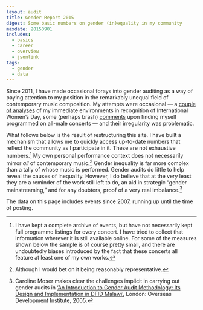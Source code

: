 ```yaml
---
layout: audit
title: Gender Report 2015
digest: Some basic numbers on gender (in)equality in my community
maxdate: 20150901
includes:
  - basics
  - career
  - overview
  - jsonlink
tags:
  - gender
  - data
---
```


Since 2011, I have made occasional forays into gender auditing as a way of paying attention to my position in the remarkably unequal field of contemporary music composition. My attempts were occasional — a [couple of analyses][f6c0c66d] of my immediate environments in recognition of International Women’s Day, some (perhaps brash) [comments][29f0df7d] upon finding myself programmed on all-male concerts — and their irregularity was problematic.

  [29f0df7d]: http://www.chrisswithinbank.net/2013/10/all-the-time-that-you-have-in-venice/ "All the time that you have in Venice"
  [f6c0c66d]: http://www.chrisswithinbank.net/2012/03/where-are-the-women-in-your-local-music-scene-paris-edition/ "Where are the women in your local music scene? — Paris Edition"

What follows below is the result of restructuring this site. I have built a mechanism that allows me to quickly access up-to-date numbers that reflect the community as I participate in it. These are not exhaustive numbers.[^history] My own personal performance context does not necessarily mirror *all* of contemporary music.[^context] Gender inequality is far more complex than a tally of whose music is performed. Gender audits do little to help reveal the causes of inequality. However, I do believe that at the very least they are a reminder of the work still left to do, an aid in strategic “gender mainstreaming,” and for any doubters, proof of a very real imbalance.[^methodology]

  [^history]: I have kept a complete archive of events, but have not necessarily kept full programme listings for every concert. I have tried to collect that information wherever it is still available online. For some of the measures shown below the sample is of course pretty small, and there are undoubtedly biases introduced by the fact that these concerts all feature at least one of my own works.

  [^context]: Although I would bet on it being reasonably representative.

  [^methodology]: Caroline Moser makes clear the challenges implicit in carrying out gender audits in [‘An Introduction to Gender Audit Methodology: Its Design and Implementation in DFID Malawi’](http://www.odi.org.uk/publications/1195-introduction-gender-audit-methodology-its-design-implementation-dfid-malawi), London: Overseas Development Institute, 2005.

The data on this page includes events since 2007, running up until the time of posting.
